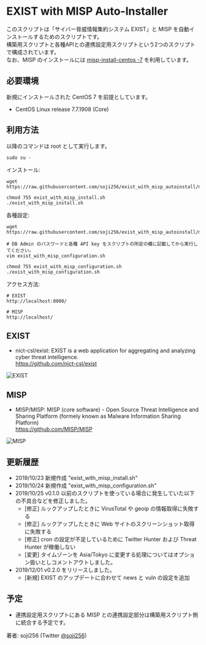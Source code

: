 # EXIST with MISP Auto-Installer

このスクリプトは「サイバー脅威情報集約システム EXIST」と MISP を自動インストールするためのスクリプトです。  
構築用スクリプトと各種APIとの連携設定用スクリプトという2つのスクリプトで構成されています。  
なお、MISP のインストールには [misp-install-centos -7](https://github.com/vodkappa/misp-install-centos-7) を利用しています。

## 必要環境
新規にインストールされた CentOS 7 を前提としています。

- CentOS Linux release 7.7.1908 (Core)

## 利用方法
以降のコマンドは root として実行します。
```
sudo su -
```
インストール:
```
wget https://raw.githubusercontent.com/soji256/exist_with_misp_autoinstall/master/exist_with_misp_install.sh

chmod 755 exist_with_misp_install.sh
./exist_with_misp_install.sh
```
各種設定:
```
wget https://raw.githubusercontent.com/soji256/exist_with_misp_autoinstall/master/exist_with_misp_configuration.sh

# DB Admin のパスワードと各種 API key をスクリプトの所定の欄に記載してから実行してください。
vim exist_with_misp_configuration.sh

chmod 755 exist_with_misp_configuration.sh
./exist_with_misp_configuration.sh
```
アクセス方法:
```
# EXIST
http://localhost:8000/

# MISP
http://localhost/
```

## EXIST
- nict-csl/exist: EXIST is a web application for aggregating and analyzing cyber threat intelligence.  
https://github.com/nict-csl/exist  

![EXIST](https://github.com/soji256/exist_with_misp_autoinstall/blob/master/img/exist.png "EXIST")

## MISP
- MISP/MISP: MISP (core software) - Open Source Threat Intelligence and Sharing Platform (formely known as Malware Information Sharing Platform)  
https://github.com/MISP/MISP  

![MISP](https://github.com/soji256/exist_with_misp_autoinstall/blob/master/img/misp.png "MISP")


## 更新履歴 
- 2019/10/23 新規作成 "exist_with_misp_install.sh"
- 2019/10/24 新規作成 "exist_with_misp_configuration.sh"
- 2019/10/25 v0.1.0 以前のスクリプトを使っている場合に発生していた以下の不具合などを修正しました。
  - [修正] ルックアップしたときに VirusTotal や geoip の情報取得に失敗する
  - [修正] ルックアップしたときに Web サイトのスクリーンショット取得に失敗する
  - [修正] cron の設定が不足しているために Twitter Hunter および Threat Hunter が稼働しない
  - [変更] タイムゾーンを Asia/Tokyo に変更する処理についてはオプション扱いとしコメントアウトしました。
- 2019/12/01 v0.2.0 をリリースしました。
  - [新規] EXIST のアップデートに合わせて news と vuln の設定を追加


## 予定
- 連携設定用スクリプトにある MISP との連携設定部分は構築用スクリプト側に統合する予定です。

著者: soji256 (Twitter [@soji256](https://twitter.com/soji256))
